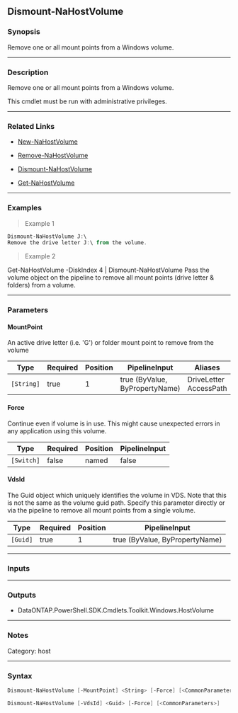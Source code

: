 Dismount-NaHostVolume
---------------------

### Synopsis
Remove one or all mount points from a Windows volume.

---

### Description

Remove one or all mount points from a Windows volume.

This cmdlet must be run with administrative privileges.

---

### Related Links
* [New-NaHostVolume](New-NaHostVolume)

* [Remove-NaHostVolume](Remove-NaHostVolume)

* [Dismount-NaHostVolume](Dismount-NaHostVolume)

* [Get-NaHostVolume](Get-NaHostVolume)

---

### Examples
> Example 1

```PowerShell
Dismount-NaHostVolume J:\
Remove the drive letter J:\ from the volume.
```
> Example 2

Get-NaHostVolume -DiskIndex 4 | Dismount-NaHostVolume
Pass the volume object on the pipeline to remove all mount points (drive letter & folders) from a volume.

---

### Parameters
#### **MountPoint**
An active drive letter (i.e. 'G') or folder mount point to remove from the volume

|Type      |Required|Position|PipelineInput                 |Aliases                   |
|----------|--------|--------|------------------------------|--------------------------|
|`[String]`|true    |1       |true (ByValue, ByPropertyName)|DriveLetter<br/>AccessPath|

#### **Force**
Continue even if volume is in use. This might cause unexpected errors in any application using this volume.

|Type      |Required|Position|PipelineInput|
|----------|--------|--------|-------------|
|`[Switch]`|false   |named   |false        |

#### **VdsId**
The Guid object which uniquely identifies the volume in VDS.  Note that this is not the same as the volume guid path.  Specify this parameter directly or via the pipeline to remove all mount points from a single volume.

|Type    |Required|Position|PipelineInput                 |
|--------|--------|--------|------------------------------|
|`[Guid]`|true    |1       |true (ByValue, ByPropertyName)|

---

### Inputs

---

### Outputs
* DataONTAP.PowerShell.SDK.Cmdlets.Toolkit.Windows.HostVolume

---

### Notes
Category: host

---

### Syntax
```PowerShell
Dismount-NaHostVolume [-MountPoint] <String> [-Force] [<CommonParameters>]
```
```PowerShell
Dismount-NaHostVolume [-VdsId] <Guid> [-Force] [<CommonParameters>]
```
